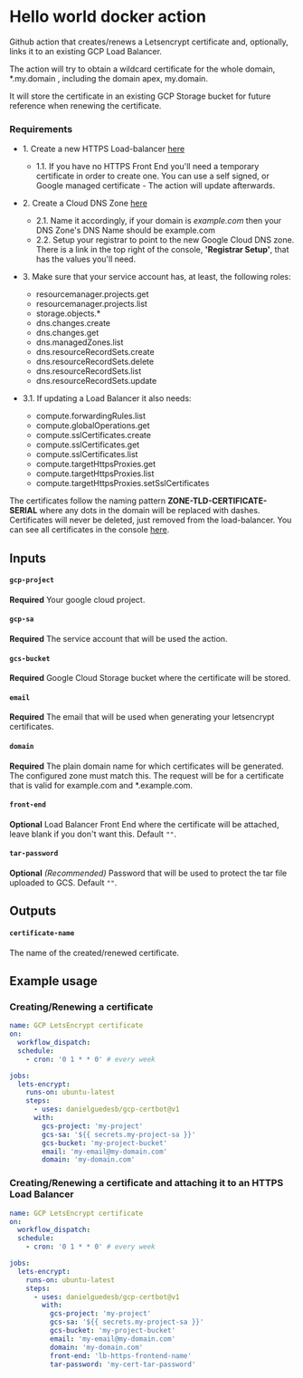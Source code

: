 # Hello world docker action

Github action that creates/renews a Letsencrypt certificate and, optionally, links it to an existing GCP Load Balancer.

The action will try to obtain a wildcard certificate for the whole domain, *.my.domain , including the domain apex, my.domain.

It will store the certificate in an existing GCP Storage bucket for future reference when renewing the certificate.  

### Requirements

* 1\. Create a new HTTPS Load-balancer [here](https://console.cloud.google.com/net-services/loadbalancing/loadBalancers/list)
   * 1\.1\. If you have no HTTPS Front End you'll need a temporary certificate in order to create one. You can use a self signed, or Google managed certificate - The action will update afterwards.    
* 2\. Create a Cloud DNS Zone [here](https://console.cloud.google.com/net-services/dns)
  * 2\.1\. Name it accordingly, if your domain is _example.com_ then your DNS Zone's DNS Name should be example.com
  * 2\.2\. Setup your registrar to point to the new Google Cloud DNS zone. There is a link in the top right of the console, **'Registrar Setup'**, that has the values you'll need.   
* 3\. Make sure that your service account has, at least, the following roles:

  * resourcemanager.projects.get
  * resourcemanager.projects.list
  * storage.objects.*
  * dns.changes.create
  * dns.changes.get
  * dns.managedZones.list
  * dns.resourceRecordSets.create
  * dns.resourceRecordSets.delete
  * dns.resourceRecordSets.list
  * dns.resourceRecordSets.update

* 3\.1\. If updating a Load Balancer it also needs:

  * compute.forwardingRules.list
  * compute.globalOperations.get
  * compute.sslCertificates.create
  * compute.sslCertificates.get
  * compute.sslCertificates.list
  * compute.targetHttpsProxies.get
  * compute.targetHttpsProxies.list
  * compute.targetHttpsProxies.setSslCertificates

The certificates follow the naming pattern __ZONE-TLD-CERTIFICATE-SERIAL__ where any dots in the domain will be replaced with dashes.
Certificates will never be deleted, just removed from the load-balancer. You can see all certificates in the console [here](https://console.cloud.google.com/net-services/loadbalancing/advanced/sslCertificates/list).

## Inputs

#### `gcp-project`

**Required** Your google cloud project.

#### `gcp-sa`

**Required** The service account that will be used the action.

#### `gcs-bucket`

**Required** Google Cloud Storage bucket where the certificate will be stored.

#### `email`

**Required** The email that will be used when generating your letsencrypt certificates.

#### `domain`

**Required** The plain domain name for which certificates will be generated. The configured zone must match this. The request will be for a certificate that is valid for example.com and *.example.com.

#### `front-end`

**Optional** Load Balancer Front End where the certificate will be attached, leave blank if you don't want this. Default `""`.

#### `tar-password`

**Optional** _(Recommended)_ Password that will be used to protect the tar file uploaded to GCS. Default `""`.

## Outputs

#### `certificate-name`

The name of the created/renewed certificate.

## Example usage

### Creating/Renewing a certificate 

```yaml
name: GCP LetsEncrypt certificate
on:
  workflow_dispatch:
  schedule:
    - cron: '0 1 * * 0' # every week

jobs:
  lets-encrypt:
    runs-on: ubuntu-latest
    steps:
      - uses: danielguedesb/gcp-certbot@v1
      with:
        gcs-project: 'my-project'
        gcs-sa: '${{ secrets.my-project-sa }}'
        gcs-bucket: 'my-project-bucket'
        email: 'my-email@my-domain.com'
        domain: 'my-domain.com'
```
  
### Creating/Renewing a certificate and attaching it to an HTTPS Load Balancer

```yaml
name: GCP LetsEncrypt certificate
on:
  workflow_dispatch:
  schedule:
    - cron: '0 1 * * 0' # every week

jobs:
  lets-encrypt:
    runs-on: ubuntu-latest
    steps:
      - uses: danielguedesb/gcp-certbot@v1
        with:
          gcs-project: 'my-project'
          gcs-sa: '${{ secrets.my-project-sa }}'
          gcs-bucket: 'my-project-bucket'
          email: 'my-email@my-domain.com'
          domain: 'my-domain.com'
          front-end: 'lb-https-frontend-name'
          tar-password: 'my-cert-tar-password'
```

